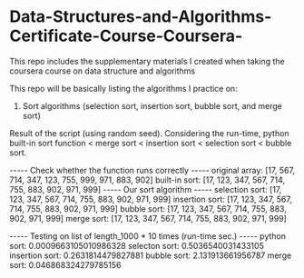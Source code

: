 # Data-Structures-and-Algorithms-Certificate-Course-Coursera-
This repo includes the supplementary materials I created when taking the coursera course on data structure and algorithms

This repo will be basically listing the algorithms I practice on:

1. Sort algorithms (selection sort, insertion sort, bubble sort, and merge sort)

Result of the script (using random seed). Considering the run-time, python built-in sort function < merge sort < insertion sort < selection sort < bubble sort.

----- Check whether the function runs correctly -----
original array:  [17, 567, 714, 347, 123, 755, 999, 971, 883, 902]
built-in sort:   [17, 123, 347, 567, 714, 755, 883, 902, 971, 999]
----- Our sort algorithm -----
selection sort:  [17, 123, 347, 567, 714, 755, 883, 902, 971, 999]
insertion sort:  [17, 123, 347, 567, 714, 755, 883, 902, 971, 999]
bubble sort:     [17, 123, 347, 567, 714, 755, 883, 902, 971, 999]
merge sort:      [17, 123, 347, 567, 714, 755, 883, 902, 971, 999]

----- Testing on list of length_1000 * 10 times (run-time sec.) -----
python sort:      0.0009663105010986328
selecton sort:    0.5036540031433105
insertion sort:   0.2631814479827881
bubble sort:      2.131913661956787
merge sort:       0.046868324279785156

